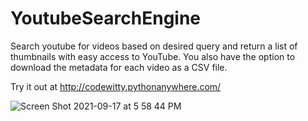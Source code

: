 # YoutubeSearchEngine
Search youtube for videos based on desired query and return a list of thumbnails with easy access to YouTube. You also have the option to download the metadata for each video as a CSV file.

Try it out at http://codewitty.pythonanywhere.com/


![Screen Shot 2021-09-17 at 5 58 44 PM](https://user-images.githubusercontent.com/35624908/133866855-be65523a-e789-4f75-8d74-ec9e6e17c58f.png)
